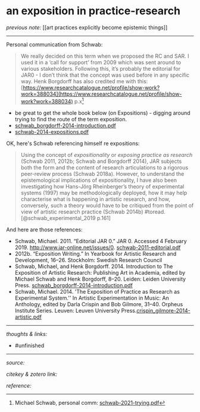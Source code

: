 # an exposition in practice-research

_previous note:_ [[art practices explicitly become epistemic things]]

---

Personal communication from Schwab:

>We really decided on this term when we proposed the RC and SAR. I used it in a ‘call for support’ from 2009 which was sent around to various stakeholders. Following this, it’s probably the editorial for JAR0 - I don’t think that the concept was used before in any specific way. Henk Borgdorff has also credited me with this: [https://www.researchcatalogue.net/profile/show-work?work=388034](https://www.researchcatalogue.net/profile/show-work?work=388034) p.x[^1]

[^1]: Michael Schwab, personal comm: [schwab-2021-trying.pdf](hook://file/x1mmlxbFG?p=c2tlbGxpcy9EZXNrdG9w&n=schwab-2021-trying.pdf)

- be great to get the whole book below (on Expositions) - digging around trying to find the route of the term exposition. 
- [schwab_borgdorff-2014-introduction.pdf](hook://file/pTXHBnTLr?p=RHJvcGJveC9iaWJsaW9ncmFwaHkgcGRmcw==&n=schwab_borgdorff-2014-introduction.pdf)
- [schwab-2014-expositions.pdf](hook://file/pVvCnzdXN?p=RHJvcGJveC9iaWJsaW9ncmFwaHkgcGRmcw==&n=schwab-2014-expositions.pdf)

OK, here's Schwab referencing himself re expositions:


>Using the concept of _expositionality_ or _exposing practice as research_ (Schwab 2011, 2012b; Schwab and Borgdorff 2014), JAR subjects both the form and the content of research articulations to a rigorous peer-review process (Schwab 2018a). However, to understand the epistemological implications of expositionality, I have also been investigating how Hans-Jörg Rheinberger’s theory of experimental systems (1997) may be methodologically deployed, how it may help characterise what is happening in artistic research, and how, conversely, such a theory would have to be critiqued from the point of view of artistic research practice (Schwab 2014b) #toread. [@schwab_experimental_2019 p.161]


And here are those references:

- Schwab, Michael. 2011. “Editorial JAR 0.” JAR 0. Accessed 4 February 2019. <http://www.jar-online.net/issues/0>. [schwab-2011-editorial.pdf](hook://file/pYa68s2lQ?p=c2tlbGxpcy9Eb3dubG9hZHM=&n=schwab-2011-editorial.pdf)
- 2012b. “Exposition Writing.” In Yearbook for Artistic Research and Development, 16–26. Stockholm: Swedish Research Council
- Schwab, Michael, and Henk Borgdorff. 2014. Introduction to The Exposition of Artistic Research: Publishing Art in Academia, edited by Michael Schwab and Henk Borgdorff, 8–20. Leiden: Leiden University Press. [schwab_borgdorff-2014-introduction.pdf](hook://file/pTXHBnTLr?p=RHJvcGJveC9iaWJsaW9ncmFwaHkgcGRmcw==&n=schwab_borgdorff-2014-introduction.pdf)
- Schwab, Michael. 2014. 'The Exposition of Practice as Research as Experimental System.'' In Artistic Experimentation in Music: An Anthology, edited by Darla Crispin and Bob Gilmore, 31–40. Orpheus Institute Series. Leuven: Leuven University Press.[crispin_gilmore-2014-artistic.pdf](hook://file/pYbRHa9rm?p=c2tlbGxpcy9Eb3dubG9hZHM=&n=crispin_gilmore-2014-artistic.pdf)

---

_thoughts & links:_



- #unfinished 

---

_source:_ 

_citekey & zotero link:_ 

_reference:_ 



